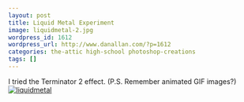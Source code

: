 ```yaml
---
layout: post
title: Liquid Metal Experiment
image: liquidmetal-2.jpg
wordpress_id: 1612
wordpress_url: http://www.danallan.com/?p=1612
categories: the-attic high-school photoshop-creations
tags: []
---
```

I tried the Terminator 2 effect. (P.S. Remember animated GIF images?)[![](http://www.danallan.com/wp-content/uploads/2011/11/liquidmetal.gif "liquidmetal")](http://www.danallan.com/wp-content/uploads/2011/11/liquidmetal.gif)
